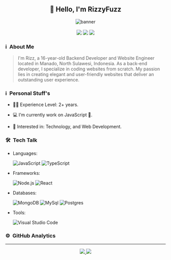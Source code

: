 <div align="center">
<h2>👋 Hello, I'm RizzyFuzz</h2>

![banner](https://github.com/RizzyFuzz/mystorage/blob/main/RizzyFuzz-Design.png?raw=true)<br><br>
[<img src="https://img.shields.io/badge/WhatsApp-25D366?style=for-the-badge&logo=whatsapp&logoColor=white"/>](https://api.whatsapp.com/send/?phone=6282196930963)
[<img src="https://img.shields.io/badge/instagram-%23E4405F.svg?&style=for-the-badge&logo=instagram&logoColor=white">](https://instagram.com/rizzlogy_)
[<img src="https://img.shields.io/badge/soundcloud-orange.svg?&style=for-the-badge&logo=soundcloud&logoColor=white">](https://soundcloud.com/rizzlogy)
</div>

### ℹ️ &nbsp;About Me
> I'm Rizz, a 16-year-old Backend Developer and Website Engineer located in Manado, North Sulawesi, Indonesia. As a back-end developer, I specialize in coding websites from scratch. My passion lies in creating elegant and user-friendly websites that deliver an outstanding user experience.

### ℹ️ &nbsp;Personal Stuff's

- 👨‍🎓 Experience Level: 2+ years.

- 💻 I’m currently work on JavaScript 🚀.

- 🧩 Interested in: Technology, and Web Development.

### 🛠 &nbsp;Tech Talk

- Languages: &nbsp;

  ![JavaScript](https://img.shields.io/badge/JavaScript-323330?style=for-the-badge&logo=javascript&logoColor=F7DF1E)
  ![TypeScript](https://img.shields.io/badge/TypeScript-007ACC?style=for-the-badge&logo=typescript&logoColor=white)

- Frameworks: &nbsp;

  ![Node.js](https://img.shields.io/badge/Node.js-43853D?style=for-the-badge&logo=node.js&logoColor=white)
  ![React](https://img.shields.io/badge/React-20232A?style=for-the-badge&logo=react&logoColor=61DAFB)
  
- Databases: &nbsp;

  ![MongoDB](https://img.shields.io/badge/MongoDB-4EA94B?style=for-the-badge&logo=mongodb&logoColor=white)
  ![MySql](https://img.shields.io/badge/MySQL-00000F?style=for-the-badge&logo=mysql&logoColor=white)
  ![Postgres](https://img.shields.io/badge/postgres-%23316192.svg?style=for-the-badge&logo=postgresql&logoColor=white)
  
- Tools: &nbsp;

  ![Visual Studio Code](https://img.shields.io/badge/Visual%20Studio%20Code-0078d7.svg?style=for-the-badge&logo=visual-studio-code&logoColor=white)
  
### ⚙️ &nbsp;GitHub Analytics

***
<p align = "center">
  <a href=""> <img src="https://github-readme-stats-sigma-five.vercel.app/api?username=RizzyFuzz&&show_icons=true&title_color=ffffff&icon_color=bb2acf&text_color=daf7dc&bg_color=151515&hide_border=true&line_height=27&include_all_commits=true&count_private=true"> </a>
 <a href=""> <img src="https://github-readme-stats-sigma-five.vercel.app/api/top-langs/?username=RizzyFuzz&theme=dark&hide_border=true&layout=compact"> </a>
</p>
